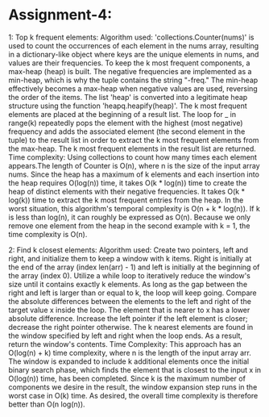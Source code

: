 # Assignment-4:
1: Top k frequent elements: 
    Algorithm used: 
        'collections.Counter(nums)' is used to count the occurrences of each element in the nums array, resulting in a dictionary-like object where keys are the unique elements in nums, and values are their frequencies.
        To keep the k most frequent components, a max-heap (heap) is built. The negative frequencies are implemented as a min-heap, which is why the tuple contains the string "-freq." The min-heap effectively becomes a max-heap when negative values are used, reversing the order of the items.
        The list 'heap' is converted into a legitimate heap structure using the function 'heapq.heapify(heap)'.
        The k most frequent elements are placed at the beginning of a result list.
        The loop for _ in range(k) repeatedly pops the element with the highest (most negative) frequency and adds the associated element (the second element in the tuple) to the result list in order to extract the k most frequent elements from the max-heap.
        The k most frequent elements in the result list are returned.
    Time complexity:
        Using collections to count how many times each element appears.The length of Counter is O(n), where n is the size of the input array nums.
        Since the heap has a maximum of k elements and each insertion into the heap requires O(log(n)) time, it takes O(k * log(n)) time to create the heap of distinct elements with their negative frequencies.
        It takes O(k * log(k)) time to extract the k most frequent entries from the heap.
        In the worst situation, this algorithm's temporal complexity is O(n + k * log(n)). If k is less than log(n), it can roughly be expressed as O(n). Because we only remove one element from the heap in the second example with k = 1, the time complexity is O(n).

2: Find k closest elements:
    Algorithm used:
        Create two pointers, left and right, and initialize them to keep a window with k items. Right is initially at the end of the array (index len(arr) - 1) and left is initially at the beginning of the array (index 0).
        Utilize a while loop to iteratively reduce the window's size until it contains exactly k elements. As long as the gap between the right and left is larger than or equal to k, the loop will keep going.
        Compare the absolute differences between the elements to the left and right of the target value x inside the loop. The element that is nearer to x has a lower absolute difference. Increase the left pointer if the left element is closer; decrease the right pointer otherwise.
        The k nearest elements are found in the window specified by left and right when the loop ends.
        As a result, return the window's contents.
    Time Complexity:
        This approach has an O(log(n) + k) time complexity, where n is the length of the input array arr. The window is expanded to include k additional elements once the initial binary search phase, which finds the element that is closest to the input x in O(log(n)) time, has been completed. Since k is the maximum number of components we desire in the result, the window expansion step runs in the worst case in O(k) time. As desired, the overall time complexity is therefore better than O(n log(n)).


